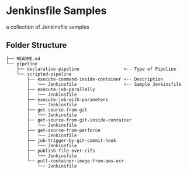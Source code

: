 # Jenkinsfile Samples

a collection of Jenkinsfile samples

## Folder Structure

    ├── README.md
    └── pipeline
        ├── declarative-pipeline                 <-- Type of Pipeline
        └── scripted-pipeline
            ├── execute-command-inside-container <-- Description
            │   └── Jenkinsfile                  <-- Sample Jenkinsfile
            ├── execute-job-parallelly
            │   └── Jenkinsfile
            ├── execute-job-with-parameters
            │   └── Jenkinsfile
            ├── get-source-from-git
            │   └── Jenkinsfile
            ├── get-source-from-git-inside-container
            │   └── Jenkinsfile
            ├── get-source-from-perforce
            │   └── Jenkinsfile
            ├── job-trigger-by-git-commit-hook
            │   └── Jenkinsfile
            ├── publish-file-over-cifs
            │   └── Jenkinsfile
            └── pull-container-image-from-aws-ecr
                └── Jenkinsfile
